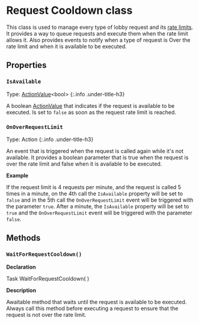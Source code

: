 # Request Cooldown class

This class is used to manage every type of lobby request and its [rate limits](https://docs.unity.com/ugs/en-us/manual/lobby/manual/rate-limits). It provides a way to queue requests and execute them when the rate limit allows it. Also provides events to notify when a type of request is Over the rate limit and when it is available to be executed.

## Properties

### `IsAvailable`

Type: [ActionValue](action-value.md)<bool\>
{:.info .under-title-h3}

A boolean [ActionValue](action-value.md) that indicates if the request is available to be executed. Is set to `false` as soon as the request rate limit is reached.

### `OnOverRequestLimit`

Type: Action<bool>
{:.info .under-title-h3}

An event that is triggered when the request is called again while it's not available. It provides a boolean parameter that is true when the request is over the rate limit and false when it is available to be executed.

**Example**

If the request limit is 4 requests per minute, and the request is called 5 times in a minute, on the 4th call the `IsAvailable` property will be set to `false` and in the 5th call the `OnOverRequestLimit` event will be triggered with the parameter `true`. After a minute, the `IsAvailable` property will be set to `true` and the `OnOverRequestLimit` event will be triggered with the parameter `false`.

## Methods

### `WaitForRequestCooldown()`

**Declaration**

<span class="code"><span class="return">Task</span> <span class="method">WaitForRequestCooldown</span>( )</span>

**Description**

Awaitable method that waits until the request is available to be executed. Always call this method before executing a request to ensure that the request is not over the rate limit.
